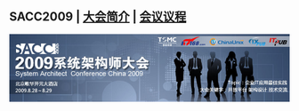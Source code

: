 ## SACC2009 | [大会简介](https://sacc.it168.com/2009/) | [会议议程](https://sacc.it168.com/2009/include/2.html)

![](doc/images/banner.jpeg)

